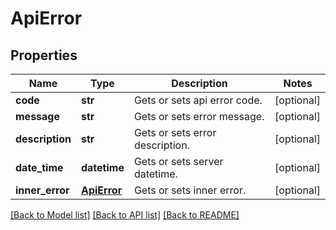 # ApiError

## Properties
Name | Type | Description | Notes
------------ | ------------- | ------------- | -------------
**code** | **str** | Gets or sets api error code. | [optional] 
**message** | **str** | Gets or sets error message. | [optional] 
**description** | **str** | Gets or sets error description. | [optional] 
**date_time** | **datetime** | Gets or sets server datetime. | [optional] 
**inner_error** | [**ApiError**](ApiError.md) | Gets or sets inner error. | [optional] 

[[Back to Model list]](../README.md#documentation-for-models) [[Back to API list]](../README.md#documentation-for-api-endpoints) [[Back to README]](../README.md)


